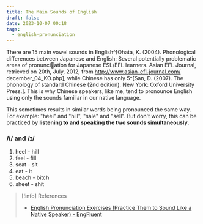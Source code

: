 ```yaml
---
title: The Main Sounds of English
draft: false
date: 2023-10-07 00:18
tags:
  - english-pronunciation
---
```


There are 15 main vowel sounds in English^[Ohata, K. (2004). Phonological differences between Japanese and English: Several potentially problematic areas of pronunciation for Japanese ESL/EFL learners. Asian EFL Journal, retrieved on 20th, July, 2012, from http://www.asian-efl-journal.com/ december_04_KO.php], while Chinese has only 5^[San, D. (2007). The phonology of standard Chinese (2nd edition). New York: Oxford University Press.]. This is why Chinese speakers, like me, tend to pronounce English using only the sounds familiar in our native language.

This sometimes results in similar words being pronounced the same way. For example: "heel" and "hill", "sale" and "sell". But don't worry, this can be practiced by **listening to and speaking the two sounds simultaneously**.

### /i/ and /ɪ/

1. heel - hill
2. feel - fill
3. seat - sit
4. eat - it
5. beach - bitch
6. sheet - shit



> [!info] References
> - [English Pronunciation Exercises (Practice Them to Sound Like a Native Speaker) - EngFluent](https://engfluent.com/english-pronunciation-exercises)
